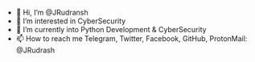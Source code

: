 - 👋 Hi, I’m @JRudransh
- 👀 I’m interested in CyberSecurity
- 🌱 I’m currently into Python Development & CyberSecurity
- 📫 How to reach me Telegram, Twitter, Facebook, GitHub, ProtonMail: @JRudrash

<!---
JRudransh/JRudransh is a ✨ special ✨ repository because its `README.md` (this file) appears on your GitHub profile.
You can click the Preview link to take a look at your changes.
--->
